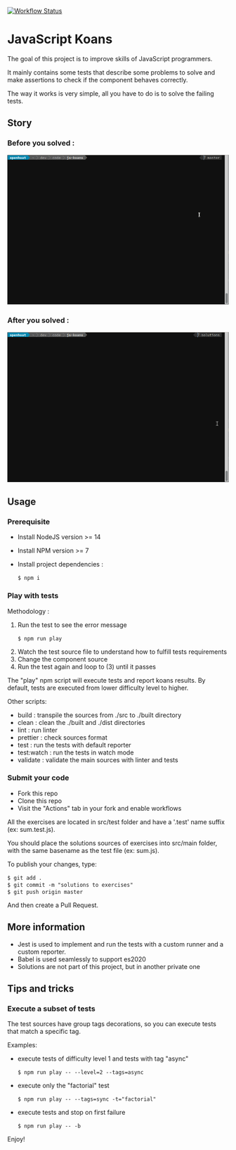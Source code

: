 [![Workflow Status](https://github.com/openhoat/js-koans-solutions/actions/workflows/main.yml/badge.svg)](https://github.com/openhoat/js-koans-solutions/actions)

# JavaScript Koans

The goal of this project is to improve skills of JavaScript programmers.

It mainly contains some tests that describe some problems to solve and make assertions to check if the component behaves correctly.

The way it works is very simple, all you have to do is to solve the failing tests.

## Story

### Before you solved :

<img src="./assets/js-koans-test-fail.gif" alt="Test FAIL" width="600">

### After you solved :

<img src="./assets/js-koans-test-pass.gif" alt="Test PASS" width="600">

## Usage

### Prerequisite

- Install NodeJS version >= 14
- Install NPM version >= 7
- Install project dependencies :

  ```shell
  $ npm i
  ```

### Play with tests

Methodology : 

1. Run the test to see the error message
    ```shell
    $ npm run play
    ```
2. Watch the test source file to understand how to fulfill tests requirements
3. Change the component source
4. Run the test again and loop to (3) until it passes

The "play" npm script will execute tests and report koans results.
By default, tests are executed from lower difficulty level to higher.

Other scripts:

- build : transpile the sources from ./src to ./built directory
- clean : clean the ./built and ./dist directories
- lint : run linter
- prettier : check sources format
- test : run the tests with default reporter
- test:watch : run the tests in watch mode
- validate : validate the main sources with linter and tests

### Submit your code

- Fork this repo
- Clone this repo
- Visit the "Actions" tab in your fork and enable workflows

All the exercises are located in src/test folder and have a '.test' name suffix (ex: sum.test.js).

You should place the solutions sources of exercises into src/main folder, with the same basename as the test file (ex: sum.js).

To publish your changes, type:

  ```shell
  $ git add .
  $ git commit -m "solutions to exercises"
  $ git push origin master
  ```

And then create a Pull Request.

## More information

- Jest is used to implement and run the tests with a custom runner and a custom reporter.
- Babel is used seamlessly to support es2020
- Solutions are not part of this project, but in another private one

## Tips and tricks

### Execute a subset of tests

The test sources have group tags decorations, so you can execute tests that match a specific tag.

Examples:

- execute tests of difficulty level 1 and tests with tag "async"

  ```shell
  $ npm run play -- --level=2 --tags=async
  ```

- execute only the "factorial" test

  ```shell
  $ npm run play -- --tags=sync -t="factorial"
  ```

- execute tests and stop on first failure

  ```shell
  $ npm run play -- -b
  ```

Enjoy!
